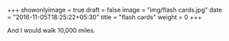 +++
showonlyimage = true
draft = false
image = "img/flash cards.jpg"
date = "2016-11-05T18:25:22+05:30"
title = "flash cards"
weight = 0
+++

And I would walk 10,000 miles.

